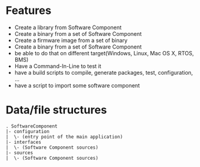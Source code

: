 # Features

- Create a library from Software Component
- Create a binary from a set of Software Component
- Create a firmware image from a set of binary
- Create a binary from a set of Software Component
- be able to do that on different target(Windows, Linux, Mac OS X, RTOS, BMS)
- Have a Command-In-Line to test it
- have a build scripts to compile, generate packages, test, configuration, ...
- have a script to import some software component

# Data/file structures

```
. SoftwareComponent
|- configuration
|  \- (entry point of the main application)
|- interfaces
|  \- (Software Component sources)
|- sources
|  \- (Software Component sources)
```

